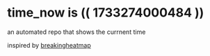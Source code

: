 # time_now is (( 1733274000484 ))

an automated repo that shows the currnent time

inspired by [breakingheatmap](https://github.com/breakingheatmap/breakingheatmap)